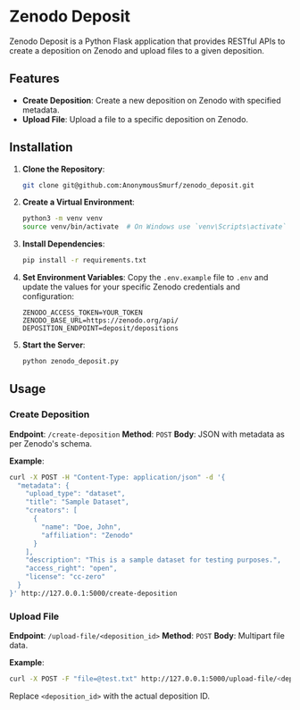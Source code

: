# Zenodo Deposit

Zenodo Deposit is a Python Flask application that provides RESTful APIs to create a deposition on Zenodo and upload files to a given deposition.

## Features

- **Create Deposition**: Create a new deposition on Zenodo with specified metadata.
- **Upload File**: Upload a file to a specific deposition on Zenodo.

## Installation

1. **Clone the Repository**:

   ```bash
   git clone git@github.com:AnonymousSmurf/zenodo_deposit.git
   ```

2. **Create a Virtual Environment**:

   ```bash
   python3 -m venv venv
   source venv/bin/activate  # On Windows use `venv\Scripts\activate`
   ```

3. **Install Dependencies**:

   ```bash
   pip install -r requirements.txt
   ```

4. **Set Environment Variables**: Copy the `.env.example` file to `.env` and update the values for your specific Zenodo credentials and configuration:

   ```env
   ZENODO_ACCESS_TOKEN=YOUR_TOKEN
   ZENODO_BASE_URL=https://zenodo.org/api/
   DEPOSITION_ENDPOINT=deposit/depositions
   ```

5. **Start the Server**:

   ```bash
   python zenodo_deposit.py
   ```

## Usage

### Create Deposition

**Endpoint**: `/create-deposition`
**Method**: `POST`
**Body**: JSON with metadata as per Zenodo's schema.

**Example**:

```bash
curl -X POST -H "Content-Type: application/json" -d '{
  "metadata": {
    "upload_type": "dataset",
    "title": "Sample Dataset",
    "creators": [
      {
        "name": "Doe, John",
        "affiliation": "Zenodo"
      }
    ],
    "description": "This is a sample dataset for testing purposes.",
    "access_right": "open",
    "license": "cc-zero"
  }
}' http://127.0.0.1:5000/create-deposition
```

### Upload File

**Endpoint**: `/upload-file/<deposition_id>`
**Method**: `POST`
**Body**: Multipart file data.

**Example**:

```bash
curl -X POST -F "file=@test.txt" http://127.0.0.1:5000/upload-file/<deposition_id>
```

Replace `<deposition_id>` with the actual deposition ID.